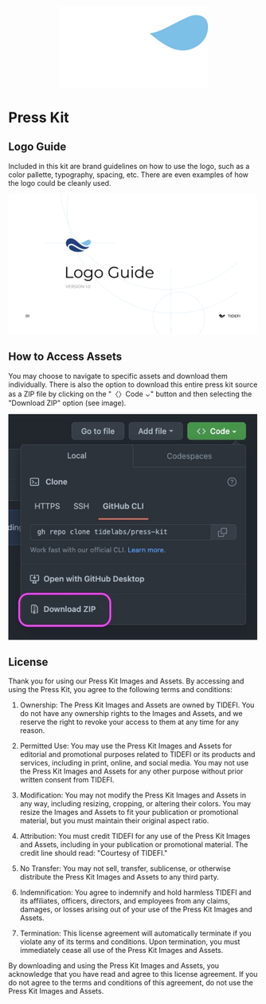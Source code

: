 <p align="center">
  <img src="./Assets/Logo/dark-logo.svg" width="300">
</p>

# Press Kit

## Logo Guide

Included in this kit are brand guidelines on how to use the logo, such as a color pallette, typography, spacing, etc. There are even examples of how the logo could be cleanly used.

<img src="./Logo Guide/01 - Cover - v1.0.jpg" width="500">

## How to Access Assets

You may choose to navigate to specific assets and download them individually. There is also the option to download this entire press kit source as a ZIP file by clicking on the "〈〉Code ⌄" button and then selecting the "Download ZIP" option (see image).

<img src="./README/download-zip.jpg" width="500" />


## License

Thank you for using our Press Kit Images and Assets. By accessing and using the Press Kit, you agree to the following terms and conditions:

1. Ownership: The Press Kit Images and Assets are owned by TIDEFI. You do not have any ownership rights to the Images and Assets, and we reserve the right to revoke your access to them at any time for any reason.

1. Permitted Use: You may use the Press Kit Images and Assets for editorial and promotional purposes related to TIDEFI or its products and services, including in print, online, and social media. You may not use the Press Kit Images and Assets for any other purpose without prior written consent from TIDEFI.

1. Modification: You may not modify the Press Kit Images and Assets in any way, including resizing, cropping, or altering their colors. You may resize the Images and Assets to fit your publication or promotional material, but you must maintain their original aspect ratio.

1. Attribution: You must credit TIDEFI for any use of the Press Kit Images and Assets, including in your publication or promotional material. The credit line should read: "Courtesy of TIDEFI."

1. No Transfer: You may not sell, transfer, sublicense, or otherwise distribute the Press Kit Images and Assets to any third party.

1. Indemnification: You agree to indemnify and hold harmless TIDEFI and its affiliates, officers, directors, and employees from any claims, damages, or losses arising out of your use of the Press Kit Images and Assets.

1. Termination: This license agreement will automatically terminate if you violate any of its terms and conditions. Upon termination, you must immediately cease all use of the Press Kit Images and Assets.

By downloading and using the Press Kit Images and Assets, you acknowledge that you have read and agree to this license agreement. If you do not agree to the terms and conditions of this agreement, do not use the Press Kit Images and Assets.